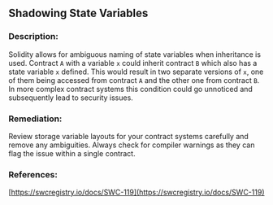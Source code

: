 ## Shadowing State Variables

### Description:
Solidity allows for ambiguous naming of state variables when inheritance is used. Contract `A` with a variable `x` could inherit contract `B` which also has a state variable `x` defined. This would result in two separate versions of `x`, one of them being accessed from contract `A` and the other one from contract `B`. In more complex contract systems this condition could go unnoticed and subsequently lead to security issues.

### Remediation:
Review storage variable layouts for your contract systems carefully and remove any ambiguities. Always check for compiler warnings as they can flag the issue within a single contract.

### References:
[https://swcregistry.io/docs/SWC-119](https://swcregistry.io/docs/SWC-119)